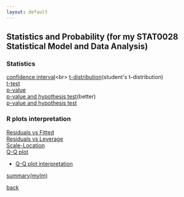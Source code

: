 ```yaml
---
layout: default
---
```

## Statistics and Probability (for my STAT0028 Statistical Model and Data Analysis)

### Statistics
[confidence interval](https://www.investopedia.com/terms/c/confidenceinterval.asp#:~:text=A%20confidence%20interval%20displays%20the,of%2095%25%20or%2099%25.)<br>
[t-distribution](https://www.jmp.com/en_gb/statistics-knowledge-portal/t-test/t-distribution.html#:~:text=The%20t%2Ddistribution%20describes%20the,from%20a%20normally%20distributed%20population.)(student's t-distribution)<br>
[t-test](https://www.investopedia.com/terms/t/t-test.asp)<br>
[p-value](https://www.scribbr.com/statistics/p-value/)<br>
[p-value and hypothesis test](https://www.simplypsychology.org/p-value.html)(better)<br>
[p-value and hypothesis test](https://www.statisticshowto.com/probability-and-statistics/statistics-definitions/p-value/)<br>

### R plots interpretation
[Residuals vs Fitted](https://boostedml.com/2019/03/linear-regression-plots-fitted-vs-residuals.html)<br>
[Residuals vs Leverage](https://boostedml.com/2019/03/linear-regression-plots-residuals-vs-leverage.html)<br>
[Scale-Location](https://boostedml.com/2019/03/linear-regression-plots-scale-location-plot.html)<br>
[Q-Q plot](https://boostedml.com/2019/03/linear-regression-plots-how-to-read-a-qq-plot.html)
- [Q-Q plot interpretation](https://stats.stackexchange.com/questions/101274/how-to-interpret-a-qq-plot/101290#101290)<br>

[summary(mylm)](https://stats.stackexchange.com/a/59251)
 
[back](../)
